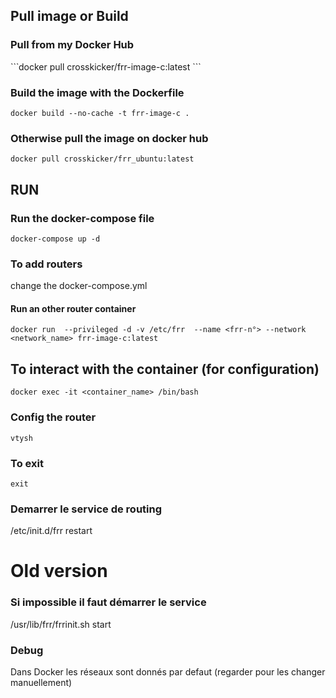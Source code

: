 ## Pull image or Build
### Pull from my Docker Hub
``̀  docker pull crosskicker/frr-image-c:latest ```

### Build the image with the Dockerfile
``` docker build --no-cache -t frr-image-c . ```


### Otherwise pull the image on docker hub
``` docker pull crosskicker/frr_ubuntu:latest ```

## RUN
### Run the docker-compose file
``` docker-compose up -d ```

### To add routers
change the docker-compose.yml

#### Run an other router container
``` docker run  --privileged -d -v /etc/frr  --name <frr-n°> --network <network_name> frr-image-c:latest ```


## To interact with the container (for configuration)
``` docker exec -it <container_name> /bin/bash ``` 
### Config the router
``` vtysh ```
### To exit 
```exit ```

### Demarrer le service de routing
/etc/init.d/frr restart







# Old version


### Si impossible il faut démarrer le service
/usr/lib/frr/frrinit.sh start

### Debug
Dans Docker les réseaux sont donnés par defaut  (regarder pour les changer manuellement)
